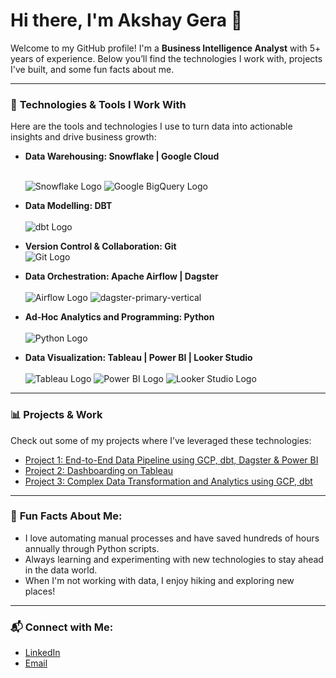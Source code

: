 # Hi there, I'm Akshay Gera 👋

Welcome to my GitHub profile! I'm a **Business Intelligence Analyst** with 5+ years of experience. Below you’ll find the technologies I work with, projects I've built, and some fun facts about me.

---

### 🔧 **Technologies & Tools I Work With**

Here are the tools and technologies I use to turn data into actionable insights and drive business growth:


  
- **Data Warehousing: Snowflake | Google Cloud**
  
  <br> ![Snowflake Logo](https://upload.wikimedia.org/wikipedia/commons/thumb/f/ff/Snowflake_Logo.svg/320px-Snowflake_Logo.svg.png)
        ![Google BigQuery Logo](https://upload.wikimedia.org/wikipedia/commons/thumb/5/51/Google_Cloud_logo.svg/320px-Google_Cloud_logo.svg.png)

  
  
- **Data Modelling: DBT** <br>
  <br> ![dbt Logo](https://upload.wikimedia.org/wikipedia/en/4/48/Data_build_tool_%28dbt%29_logo.svg)
  
- **Version Control & Collaboration: Git**<br>
   ![Git Logo](https://upload.wikimedia.org/wikipedia/commons/thumb/e/eb/Ei-sc-github.svg/240px-Ei-sc-github.svg.png)

- **Data Orchestration: Apache Airflow | Dagster** <br>
  <br>  ![Airflow Logo](https://upload.wikimedia.org/wikipedia/commons/thumb/d/de/AirflowLogo.png/320px-AirflowLogo.png)
        ![dagster-primary-vertical](https://github.com/user-attachments/assets/83702213-244e-4582-bb4e-4128fd150219)

- **Ad-Hoc Analytics and Programming: Python** <br>
  <br> ![Python Logo](https://upload.wikimedia.org/wikipedia/commons/c/c3/Python-logo-notext.svg)

- **Data Visualization: Tableau | Power BI | Looker Studio** <br>
  <br> ![Tableau Logo](https://upload.wikimedia.org/wikipedia/en/0/06/Tableau_logo.svg) 
        ![Power BI Logo](https://upload.wikimedia.org/wikipedia/en/2/20/Power_BI_logo.svg)
         ![Looker Studio Logo](https://upload.wikimedia.org/wikipedia/commons/thumb/4/4c/Looker.svg/320px-Looker.svg.png)
---

### 📊 **Projects & Work**

Check out some of my projects where I’ve leveraged these technologies:

- [Project 1: End-to-End Data Pipeline using GCP, dbt, Dagster & Power BI](https://github.com/akshay-gera/dbt_bigquery_project)
- [Project 2: Dashboarding on Tableau](https://github.com/akshay-gera/Tableau-Bank-Marketing-Visualization)
- [Project 3: Complex Data Transformation and Analytics using GCP, dbt](https://github.com/akshay-gera/radius-reduction-analytics-with-dbt-bigquery)

---

### 🤖 **Fun Facts About Me**:

- I love automating manual processes and have saved hundreds of hours annually through Python scripts.
- Always learning and experimenting with new technologies to stay ahead in the data world.
- When I'm not working with data, I enjoy hiking and exploring new places!

---

### 📬 **Connect with Me:**

- [LinkedIn](https://www.linkedin.com/in/akshay-gera3103/)
- [Email](mailto:akshay1604@gmail.com)
